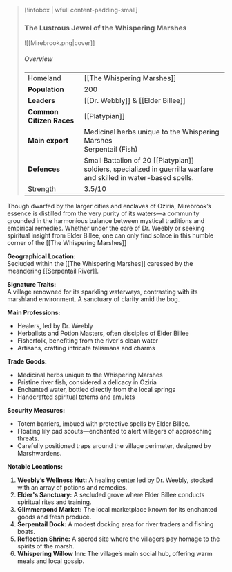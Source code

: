 
> [!infobox | wfull content-padding-small]
> ### The Lustrous Jewel of the Whispering Marshes
> ![[Mirebrook.png|cover]]
> 
> ##### Overview
> |  |   |
> | ---- | ---- |
> | Homeland | [[The Whispering Marshes]]
> | **Population** | 200 |
> | **Leaders** | [[Dr. Webbly]] & [[Elder Billee]] |
> | **Common Citizen Races** | [[Platypian]] |
> | **Main export**     | Medicinal herbs unique to the Whispering Marshes<br>Serpentail (Fish)|
> | **Defences** | Small Battalion of 20 [[Platypian]] soldiers, specialized in guerrilla warfare and skilled in water-based spells. |
> | Strength | 3.5/10|
> 


Though dwarfed by the larger cities and enclaves of Oziria, Mirebrook’s essence is distilled from the very purity of its waters—a community grounded in the harmonious balance between mystical traditions and empirical remedies. Whether under the care of Dr. Weebly or seeking spiritual insight from Elder Billee, one can only find solace in this humble corner of the [[The Whispering Marshes]]

**Geographical Location:**  
Secluded within the [[The Whispering Marshes]] caressed by the meandering [[Serpentail River]].

**Signature Traits:**  
A village renowned for its sparkling waterways, contrasting with its marshland environment. A sanctuary of clarity amid the bog.

**Main Professions:**  
- Healers, led by Dr. Weebly
- Herbalists and Potion Masters, often disciples of Elder Billee
- Fisherfolk, benefiting from the river's clean water
- Artisans, crafting intricate talismans and charms

**Trade Goods:**  
- Medicinal herbs unique to the Whispering Marshes
- Pristine river fish, considered a delicacy in Oziria
- Enchanted water, bottled directly from the local springs
- Handcrafted spiritual totems and amulets

**Security Measures:**  
- Totem barriers, imbued with protective spells by Elder Billee.
- Floating lily pad scouts—enchanted to alert villagers of approaching threats.
- Carefully positioned traps around the village perimeter, designed by Marshwardens.

**Notable Locations:**  
1. **Weebly’s Wellness Hut:** A healing center led by Dr. Weebly, stocked with an array of potions and remedies.
2. **Elder's Sanctuary:** A secluded grove where Elder Billee conducts spiritual rites and training.
3. **Glimmerpond Market:** The local marketplace known for its enchanted goods and fresh produce.
4. **Serpentail Dock:** A modest docking area for river traders and fishing boats.
5. **Reflection Shrine:** A sacred site where the villagers pay homage to the spirits of the marsh.
6. **Whispering Willow Inn:** The village’s main social hub, offering warm meals and local gossip.
